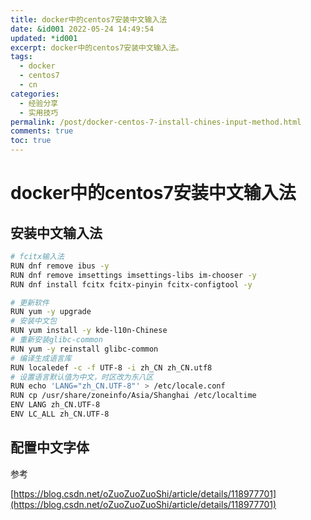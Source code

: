 ```yaml
---
title: docker中的centos7安装中文输入法
date: &id001 2022-05-24 14:49:54
updated: *id001
excerpt: docker中的centos7安装中文输入法。
tags:
  - docker
  - centos7
  - cn
categories:
  - 经验分享
  - 实用技巧
permalink: /post/docker-centos-7-install-chines-input-method.html
comments: true
toc: true
---
```

# docker中的centos7安装中文输入法

## 安装中文输入法

```bash
# fcitx输入法
RUN dnf remove ibus -y
RUN dnf remove imsettings imsettings-libs im-chooser -y
RUN dnf install fcitx fcitx-pinyin fcitx-configtool -y

# 更新软件
RUN yum -y upgrade
# 安装中文包
RUN yum install -y kde-l10n-Chinese
# 重新安装glibc-common
RUN yum -y reinstall glibc-common
# 编译生成语言库
RUN localedef -c -f UTF-8 -i zh_CN zh_CN.utf8
# 设置语言默认值为中文，时区改为东八区
RUN echo 'LANG="zh_CN.UTF-8"' > /etc/locale.conf
RUN cp /usr/share/zoneinfo/Asia/Shanghai /etc/localtime
ENV LANG zh_CN.UTF-8
ENV LC_ALL zh_CN.UTF-8
```

## 配置中文字体

参考

[https://blog.csdn.net/oZuoZuoZuoShi/article/details/118977701](https://blog.csdn.net/oZuoZuoZuoShi/article/details/118977701)
